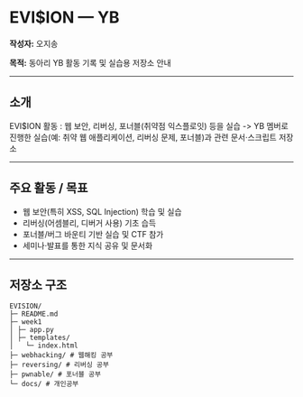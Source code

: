 # EVI$ION — YB

**작성자:** 오지송

**목적:** 동아리 YB 활동 기록 및 실습용 저장소 안내

---

## 소개
EVI$ION 활동 : 웹 보안, 리버싱, 포너블(취약점 익스플로잇) 등을 실습
-> YB 멤버로 진행한 실습(예: 취약 웹 애플리케이션, 리버싱 문제, 포너블)과 관련 문서·스크립트 저장소

---

## 주요 활동 / 목표
- 웹 보안(특히 XSS, SQL Injection) 학습 및 실습  
- 리버싱(어셈블리, 디버거 사용) 기초 습득  
- 포너블/버그 바운티 기반 실습 및 CTF 참가  
- 세미나·발표를 통한 지식 공유 및 문서화

---

## 저장소 구조

```
EVISION/
├─ README.md
├─ week1
│ ├─ app.py
│ ├─ templates/
│   └─ index.html
├─ webhacking/ # 웹해킹 공부
├─ reversing/ # 리버싱 공부
├─ pwnable/ # 포너블 공부
└─ docs/ # 개인공부
```
